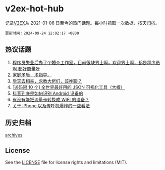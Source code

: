 # v2ex-hot-hub

 记录[V2EX](https://www.v2ex.com/)从 2021-01-06 日至今的热门话题。每小时抓取一次数据，按天[归档](archives)。

`更新时间：2024-09-24 12:02:17 +0800`

## 热议话题

1. [程序员失业后办了个婚介工作室，目前很缺男士啊，欢迎男士啊，都是程序员啊 都好商量呀](https://www.v2ex.com/t/1075031)
1. [家庭矛盾，求指导。](https://www.v2ex.com/t/1075310)
1. [后天去相亲，求教大佬们，该咋聊？](https://www.v2ex.com/t/1075197)
1. [[送码限 10 个] 全世界最好用的 JSON 可视化工具（大概）](https://www.v2ex.com/t/1075250)
1. [抖音到底是如何识别 Android 设备的](https://www.v2ex.com/t/1075162)
1. [有没有能把流量卡转换成 WIFI 的设备？](https://www.v2ex.com/t/1075221)
1. [关于 iPhone 以及传呼机爆炸的一些看法](https://www.v2ex.com/t/1075269)

## 历史归档

[archives](archives)

## License

See the [LICENSE](LICENSE) file for license rights and limitations (MIT).
